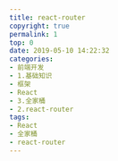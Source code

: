 ```yaml
---
title: react-router
copyright: true
permalink: 1
top: 0
date: 2019-05-10 14:22:32
categories:
- 前端开发
- 1.基础知识
- 框架
- React
- 3.全家桶
- 2.react-router
tags:
- React
- 全家桶
- react-router
---
```

